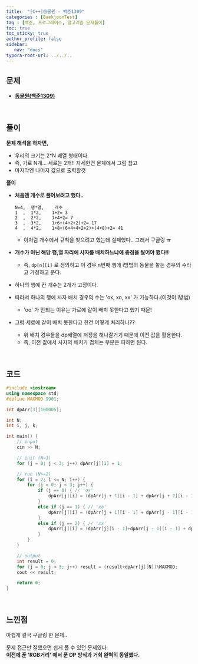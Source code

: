 ```yaml
---
title:  "[C++]동물원 - 백준1309"
categories : [BaekjoonTest]
tag : [백준, 프로그래머스, 알고리즘 문제풀이]
toc: true
toc_sticky: true
author_profile: false
sidebar:
   nav: "docs"
typora-root-url: ../../..
---
```




## 문제

* **[동물원(백준1309)](https://www.acmicpc.net/problem/1309)**

<br>

## 풀이

**문제 해석을 하자면,**

* 우리의 크기는 2*N 배열 형태이다.
* 즉, 가로 N개... 세로는 2개!! 자세한건 문제에서 그림 참고
* 마지막엔 나머지 값으로 출력할것



**풀이**

- **처음엔 개수로 풀어보려고 했다..**

  ```
  N=4,	행*열,	개수
  1  ,	1*2,	1+2= 3
  2  ,	2*2,	1+4+2= 7
  3  ,	3*2,	1+6+(4+2+2)+2= 17
  4  ,	4*2,	1+8+(6+4+4+2+2)+(4+8)+2= 41
  ```

  * 이처럼 개수에서 규칙을 찾으려고 했는데 실패했다.. 그래서 구글링 ㅠ

- **개수가 아닌 해당 행,열 자리에 사자를 배치하느냐에 중점을 뒀어야 했다!!**

  - 즉, `dp[n][i]` 로 정의하고 이 경우 n번째 행에 i방법의 동물을 놓는 경우의 수라고 가정하고 푼다.

- 하나의 행에 칸 개수는 2개가 고정이다.

- 따라서 하나의 행에 사자 배치 경우의 수는 'ox, xo, xx' 가 가능하다.(이것이 i방법)

  - 'oo' 가 안되는 이유는 가로에 같이 배치 못한다고 했기 때문!

- 그럼 세로에 같이 배치 못한다고 한건 어떻게 처리하나??

  - 위 배치 경우들을 dp배열에 저장을 해나갈거기 때문에 이전 값을 활용한다.
  - 즉, 이전 값에서 사자의 배치가 겹치는 부분은 피하면 된다.





<br>

## 코드

```c++
#include <iostream>
using namespace std;
#define MAXMOD 9901;

int dpArr[3][100005];

int N;
int i, j, k;

int main() {
	// input
	cin >> N;

	// init (N=1)
	for (j = 0; j < 3; j++) dpArr[j][1] = 1;

	// run (N>=2)
	for (i = 2; i <= N; i++) {
		for (j = 0; j < 3; j++) {
			if (j == 0) { // 'ox'
				dpArr[j][i] = (dpArr[j + 1][i - 1] + dpArr[j + 2][i - 1]) % MAXMOD;
			}
			else if (j == 1) { // 'xo'
				dpArr[j][i] = (dpArr[j + 1][i - 1] + dpArr[j - 1][i - 1]) % MAXMOD;
			}
			else if (j == 2) { // 'xx'
				dpArr[j][i] = (dpArr[j][i - 1]+dpArr[j - 1][i - 1] + dpArr[j - 2][i - 1]) % MAXMOD;
			}
		}
	}

	// output
	int result = 0;
	for (j = 0; j < 3; j++) result = (result+dpArr[j][N])%MAXMOD;
	cout << result;

	return 0;
}
```

<br>

## 느낀점

아쉽게 결국 구글링 한 문제..

문제 접근만 잘했으면 쉽게 풀 수 있던 문제였다.  
**이전에 푼 'RGB거리' 에서 푼 DP 방식과 거희 완벽히 동일했다.**
